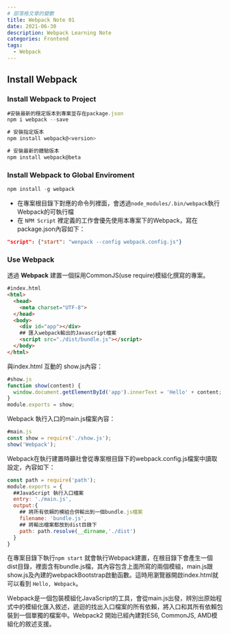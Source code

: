 ```yaml
---
# 部落格文章的變數
title: Webpack Note 01
date: 2021-06-30
description: Webpack Learning Note
categories: Frontend
tags: 
  - Webpack
---
```

<!-- Welcome to [Hexo](https://hexo.io/)! This is your very first post. Check [documentation](https://hexo.io/docs/) for more info. If you get any problems when using Hexo, you can find the answer in [troubleshooting](https://hexo.io/docs/troubleshooting.html) or you can ask me on [GitHub](https://github.com/hexojs/hexo/issues). -->

## Install Webpack

### Install Webpack to Project

``` javascript
#安裝最新的穩定版本到專案並存在package.json
npm i webpack --save 

# 安裝指定版本
npm install webpack@<version>

# 安裝最新的體驗版本
npm install webpack@beta
```

###  Install Webpack to Global Enviroment

``` javascript
npm install -g webpack
```
* 在專案根目錄下對應的命令列裡面，會透過`node_modules/.bin/webpack`執行Webpack的可執行檔
* 在 `NPM Script` 裡定義的工作會優先使用本專案下的Webpack，寫在package.json內容如下：

``` json
"script": {"start": "wenpack --config webpack.config.js"}
```

### Use Webpack
透過 **Webpack** 建置一個採用CommonJS(use require)模組化撰寫的專案。
``` html
#index.html
<html>
  <head>
    <meta charset="UTF-8">
  </head>
  <body>
    <div id="app"></div>
    ## 匯入webpack輸出的Javascript檔案
    <script src="./dist/bundle.js"></script>
  </body>
</html>
```

與index.html 互動的 show.js內容：
``` js
#show.js
function show(content) {
  window.document.getElementById('app').innerText = 'Hello' + content;
}
module.exports = show;
```

Webpack 執行入口的main.js檔案內容：
``` js
#main.js
const show = require('./show.js');
show('Webpack');
```

Webpack在執行建置時籲社會從專案根目錄下的webpack.config.js檔案中讀取設定，內容如下：
``` js
const path = require('path');
module.exports = {
  ##JavaScript 執行入口檔案
  entry: './main.js',
  output:{
    ## 將所有依賴的模組合併輸出到一個bundle.js檔案
    filename: 'bundle.js',
    ## 將輸出檔案都放到dist目錄下
    path: path.resolve(__dirname,'./dist')
  }
}
```

在專案目錄下執行`npm start` 就會執行Webpack建置，在根目錄下會產生一個dist目錄，裡面含有bundle.js檔，其內容包含上面所寫的兩個模組，main.js跟show.js及內建的webpackBootstrap啟動函數。這時用瀏覽器開啟index.html就可以看到 `Hello, Webpack`。

Ｗebpack是一個包裝模組化JavaScript的工具，會從main.js出發，辨別出原始程式中的模組化匯入敘述，遞迴的找出入口檔案的所有依賴，將入口和其所有依賴包裝到一個單獨的檔案中。Webpack2 開始已經內建對ES6, CommonJS, AMD模組化的敘述支援。
